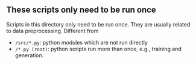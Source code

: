 ## These scripts only need to be run once

Scripts in this directory only need to be run once. They are usually related to data preprocessing.
Different from
- `/src/*.py`: python modules which are not run directly
- `/*.py (root)`: python scripts run more than once, e.g., training and generation.
